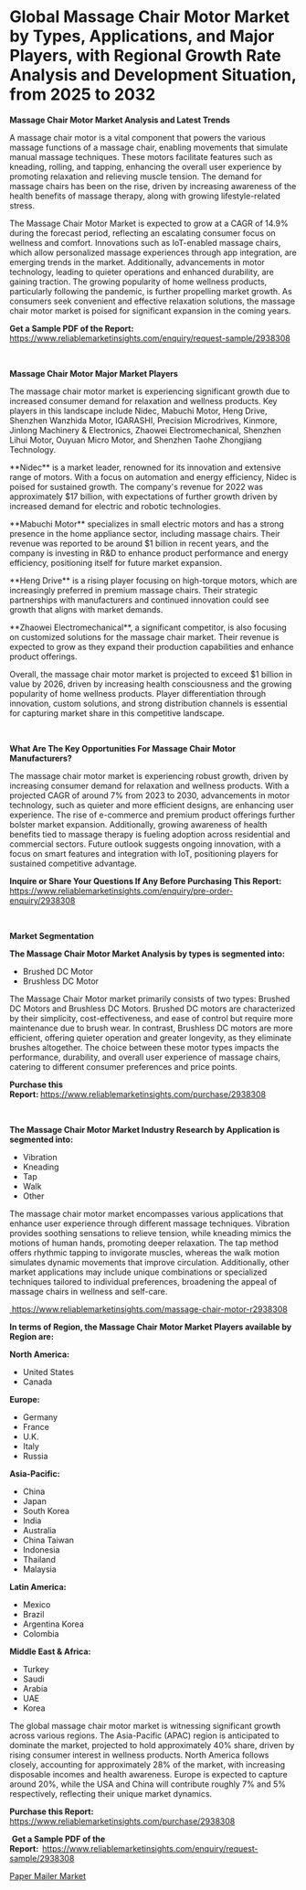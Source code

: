 <p><h1>Global Massage Chair Motor Market by Types, Applications, and Major Players, with Regional Growth Rate Analysis and Development Situation, from 2025 to 2032</h1></p><p><strong>Massage Chair Motor Market Analysis and Latest Trends</strong></p>
<p><p>A massage chair motor is a vital component that powers the various massage functions of a massage chair, enabling movements that simulate manual massage techniques. These motors facilitate features such as kneading, rolling, and tapping, enhancing the overall user experience by promoting relaxation and relieving muscle tension. The demand for massage chairs has been on the rise, driven by increasing awareness of the health benefits of massage therapy, along with growing lifestyle-related stress.</p><p>The Massage Chair Motor Market is expected to grow at a CAGR of 14.9% during the forecast period, reflecting an escalating consumer focus on wellness and comfort. Innovations such as IoT-enabled massage chairs, which allow personalized massage experiences through app integration, are emerging trends in the market. Additionally, advancements in motor technology, leading to quieter operations and enhanced durability, are gaining traction. The growing popularity of home wellness products, particularly following the pandemic, is further propelling market growth. As consumers seek convenient and effective relaxation solutions, the massage chair motor market is poised for significant expansion in the coming years.</p></p>
<p><strong>Get a Sample PDF of the Report:&nbsp;</strong> <a href="https://www.reliablemarketinsights.com/enquiry/request-sample/2938308?utm_campaign=3015&utm_medium=2&utm_source=Github&utm_content=ia&utm_term=15032025&utm_id=massage-chair-motor">https://www.reliablemarketinsights.com/enquiry/request-sample/2938308</a></p>
<p>&nbsp;</p>
<p><strong>Massage Chair Motor Major Market Players</strong></p>
<p><p>The massage chair motor market is experiencing significant growth due to increased consumer demand for relaxation and wellness products. Key players in this landscape include Nidec, Mabuchi Motor, Heng Drive, Shenzhen Wanzhida Motor, IGARASHI, Precision Microdrives, Kinmore, Jinlong Machinery & Electronics, Zhaowei Electromechanical, Shenzhen Lihui Motor, Ouyuan Micro Motor, and Shenzhen Taohe Zhongjiang Technology.</p><p>**Nidec** is a market leader, renowned for its innovation and extensive range of motors. With a focus on automation and energy efficiency, Nidec is poised for sustained growth. The company's revenue for 2022 was approximately $17 billion, with expectations of further growth driven by increased demand for electric and robotic technologies.</p><p>**Mabuchi Motor** specializes in small electric motors and has a strong presence in the home appliance sector, including massage chairs. Their revenue was reported to be around $1 billion in recent years, and the company is investing in R&D to enhance product performance and energy efficiency, positioning itself for future market expansion.</p><p>**Heng Drive** is a rising player focusing on high-torque motors, which are increasingly preferred in premium massage chairs. Their strategic partnerships with manufacturers and continued innovation could see growth that aligns with market demands.</p><p>**Zhaowei Electromechanical**, a significant competitor, is also focusing on customized solutions for the massage chair market. Their revenue is expected to grow as they expand their production capabilities and enhance product offerings.</p><p>Overall, the massage chair motor market is projected to exceed $1 billion in value by 2026, driven by increasing health consciousness and the growing popularity of home wellness products. Player differentiation through innovation, custom solutions, and strong distribution channels is essential for capturing market share in this competitive landscape.</p></p>
<p>&nbsp;</p>
<p><strong>What Are The Key Opportunities For Massage Chair Motor Manufacturers?</strong></p>
<p><p>The massage chair motor market is experiencing robust growth, driven by increasing consumer demand for relaxation and wellness products. With a projected CAGR of around 7% from 2023 to 2030, advancements in motor technology, such as quieter and more efficient designs, are enhancing user experience. The rise of e-commerce and premium product offerings further bolster market expansion. Additionally, growing awareness of health benefits tied to massage therapy is fueling adoption across residential and commercial sectors. Future outlook suggests ongoing innovation, with a focus on smart features and integration with IoT, positioning players for sustained competitive advantage.</p></p>
<p><strong>Inquire or Share Your Questions If Any Before Purchasing This Report:</strong> <a href="https://www.reliablemarketinsights.com/enquiry/pre-order-enquiry/2938308?utm_campaign=3015&utm_medium=2&utm_source=Github&utm_content=ia&utm_term=15032025&utm_id=massage-chair-motor">https://www.reliablemarketinsights.com/enquiry/pre-order-enquiry/2938308</a></p>
<p>&nbsp;</p>
<p><strong>Market Segmentation</strong></p>
<p><strong>The Massage Chair Motor Market Analysis by types is segmented into:</strong></p>
<p><ul><li>Brushed DC Motor</li><li>Brushless DC Motor</li></ul></p>
<p><p>The Massage Chair Motor market primarily consists of two types: Brushed DC Motors and Brushless DC Motors. Brushed DC motors are characterized by their simplicity, cost-effectiveness, and ease of control but require more maintenance due to brush wear. In contrast, Brushless DC motors are more efficient, offering quieter operation and greater longevity, as they eliminate brushes altogether. The choice between these motor types impacts the performance, durability, and overall user experience of massage chairs, catering to different consumer preferences and price points.</p></p>
<p><strong>Purchase this Report:&nbsp;</strong><a href="https://www.reliablemarketinsights.com/purchase/2938308?utm_campaign=3015&utm_medium=2&utm_source=Github&utm_content=ia&utm_term=15032025&utm_id=massage-chair-motor">https://www.reliablemarketinsights.com/purchase/2938308</a></p>
<p>&nbsp;</p>
<p><strong>The Massage Chair Motor Market Industry Research by Application is segmented into:</strong></p>
<p><ul><li>Vibration</li><li>Kneading</li><li>Tap</li><li>Walk</li><li>Other</li></ul></p>
<p><p>The massage chair motor market encompasses various applications that enhance user experience through different massage techniques. Vibration provides soothing sensations to relieve tension, while kneading mimics the motions of human hands, promoting deeper relaxation. The tap method offers rhythmic tapping to invigorate muscles, whereas the walk motion simulates dynamic movements that improve circulation. Additionally, other market applications may include unique combinations or specialized techniques tailored to individual preferences, broadening the appeal of massage chairs in wellness and self-care.</p></p>
<p><a href="https://www.reliablemarketinsights.com/massage-chair-motor-r2938308?utm_campaign=3015&utm_medium=2&utm_source=Github&utm_content=ia&utm_term=15032025&utm_id=massage-chair-motor">&nbsp;https://www.reliablemarketinsights.com/massage-chair-motor-r2938308</a></p>
<p><strong>In terms of Region, the Massage Chair Motor Market Players available by Region are:</strong></p>
<p>
    <p> <strong> North America: </strong>
        <ul>
            <li>United States</li>
            <li>Canada</li>
        </ul>
        </p> 
    <p> <strong> Europe: </strong>
        <ul>
            <li>Germany</li>
            <li>France</li>
            <li>U.K.</li>
            <li>Italy</li>
            <li>Russia</li>
        </ul>
        </p> 
    <p> <strong> Asia-Pacific: </strong>
        <ul>
            <li>China</li>
            <li>Japan</li>
            <li>South Korea</li>
            <li>India</li>
            <li>Australia</li>
            <li>China Taiwan</li>
            <li>Indonesia</li>
            <li>Thailand</li>
            <li>Malaysia</li>
        </ul>
        </p> 
    <p> <strong> Latin America: </strong>
        <ul>
            <li>Mexico</li>
            <li>Brazil</li>
            <li>Argentina Korea</li>
            <li>Colombia</li>
        </ul>
        </p> 
    <p> <strong> Middle East & Africa: </strong>
        <ul>
            <li>Turkey</li>
            <li>Saudi</li>
            <li>Arabia</li>
            <li>UAE</li>
            <li>Korea</li>
        </ul>
    </p>
    </p>
<p><p>The global massage chair motor market is witnessing significant growth across various regions. The Asia-Pacific (APAC) region is anticipated to dominate the market, projected to hold approximately 40% share, driven by rising consumer interest in wellness products. North America follows closely, accounting for approximately 28% of the market, with increasing disposable incomes and health awareness. Europe is expected to capture around 20%, while the USA and China will contribute roughly 7% and 5% respectively, reflecting their unique market dynamics.</p></p>
<p><strong>Purchase this Report: </strong><a href="https://www.reliablemarketinsights.com/purchase/2938308?utm_campaign=3015&utm_medium=2&utm_source=Github&utm_content=ia&utm_term=15032025&utm_id=massage-chair-motor">https://www.reliablemarketinsights.com/purchase/2938308</a></p>
<p>&nbsp;<strong>Get a Sample PDF of the Report:&nbsp;&nbsp;</strong><a href="https://www.reliablemarketinsights.com/enquiry/request-sample/2938308?utm_campaign=3015&utm_medium=2&utm_source=Github&utm_content=ia&utm_term=15032025&utm_id=massage-chair-motor">https://www.reliablemarketinsights.com/enquiry/request-sample/2938308</a></p>
<p><strong></strong></p>
<p><p><a href="https://github.com/saroarmaicky/Market-Research-Report-List-1/blob/main/paper-mailer-market.md?utm_campaign=3015&utm_medium=2&utm_source=Github&utm_content=ia&utm_term=15032025&utm_id=massage-chair-motor">Paper Mailer Market</a></p></p>